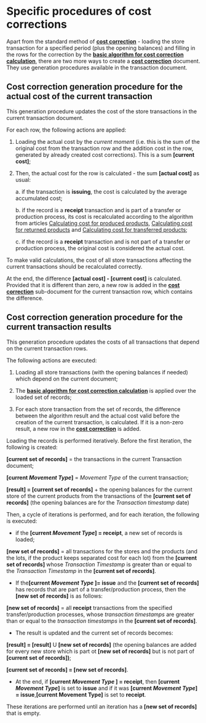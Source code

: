 # Specific procedures of cost corrections

Apart from the standard method of **[cost correction](https://docs.erp.net/tech/modules/logistics/concepts/goods-cost/cost-correction/index.html?q=cost)** - loading the store transaction for a specified period (plus the opening balances) and filling in the rows for the correction by the **[basic algorithm for cost correction calculation](https://docs.erp.net/tech/modules/logistics/concepts/goods-cost/cost-correction/basic-algorithm-for-cost-correction-calculation.html?q=Basic%20Algorithm%20For%20Cost%20Correction%20Calculation)**, there are two more ways to create a **[cost correction](https://docs.erp.net/tech/modules/logistics/concepts/goods-cost/cost-correction/index.html?q=cost)** document. They use generation procedures available in the transaction document.

## Cost correction generation procedure for the actual cost of the current transaction

This generation procedure updates the cost of the store transactions in the current transaction document. 

For each row, the following actions are applied:

 1.  Loading the actual cost by the <i>current moment</i> (i.e. this is the sum of the original cost from the transaction row and the addition cost in the row, generated by already created cost corrections). This is a sum <b>[current cost]</b>;
 
2. Then, the actual cost for the row is calculated - the sum <b>[actual cost]</b> as usual:

     a. if the transaction is <b>issuing</b>, the cost is calculated by the average accumulated cost;

     b. if the record is a <b>receipt</b> transaction and is part of a transfer or production process, its cost is recalculated according to the algorithm from articles [Calculating cost for produced products](https://docs.erp.net/tech/modules/logistics/concepts/goods-cost/original-cost-calculation/calculating-cost-for-produced-products.html?q=Calculating%20Cost%20For%20Produced%20Products), [Calculating cost for returned products](https://docs.erp.net/tech/modules/logistics/concepts/goods-cost/original-cost-calculation/calculating-cost-for-returned-products.html?q=Calculating%20Cost%20For%20Returned%20Products) and [Calculating cost for transferred products](https://docs.erp.net/tech/modules/logistics/concepts/goods-cost/original-cost-calculation/calculating-cost-for-transferred-products.html?q=Calculating%20Cost%20For%20Transferred%20Products);

     c. if the record is a <b>receipt</b> transaction and is not part of a transfer or production process, the original cost is considered the actual cost.

To make valid calculations, the cost of all store transactions affecting the current transactions should be recalculated correctly.

At the end, the difference <b>[actual cost] - [current cost]</b> is calculated. Provided that it is different than zero, a new row is added in the **[cost correction](https://docs.erp.net/tech/modules/logistics/concepts/goods-cost/cost-correction/index.html?q=cost)** sub-document for the current transaction row, which contains the difference.

## Cost correction generation procedure for the current transaction results

This generation procedure updates the costs of all transactions that depend on the current transaction rows. 

The following actions are executed:

1. Loading all store transactions (with the opening balances if needed) which depend on the current document;

2. Тhe **[basic algorithm for cost correction calculation](https://docs.erp.net/tech/modules/logistics/concepts/goods-cost/cost-correction/basic-algorithm-for-cost-correction-calculation.html?q=Basic%20Algorithm%20For%20Cost%20Correction%20Calculation)** is applied over the loaded set of records;

3. For each store transaction from the set of records, the difference between the algorithm result and the actual cost valid before the creation of the current transaction, is calculated. If it is a non-zero result, a new row in the **[cost correction](https://docs.erp.net/tech/modules/logistics/concepts/goods-cost/cost-correction/index.html?q=cost)** is added.

Loading the records is performed iteratively. Before the first iteration, the following is created:

<b>[current set of records]</b> = the transactions in the current Transaction document;

<b>[current <i>Movement Type</i>]</b> = <i>Movement Type </i>of the current transaction;
  
<b>[result] = [current set of records]</b> + the opening balances for the current store of the current products from the transactions of the <b>[current set of records]</b> (the opening balances are for the <i>Transaction timestamp</i> date)
  
Then, a cycle of iterations is performed, and for each iteration, the following is executed:
  
- if the <b>[current <i>Movement Type</i>] = receipt</b>, a new set of records is loaded;
  
<b>[new set of records]</b> = all transactions for the stores and the products (and the lots, if the product keeps separated cost for each lot) from the <b>[current set of records]</b> whоse <i>Transaction Timestamp</i> is greater than or equal to the <i>Transaction Timestamp</i>  in the <b>[current set of records]</b>.
  
- If the<b>[current <i>Movement Type </i>]= issue</b> and the <b>[current set of records]</b> has records that are part of a transfer/production process, then the <b>[new set of records]</b> is as follows:
  
<b>[new set of records]</b> = all <b>receipt</b> transactions from the specified transfer/production processes, whose <i>transaction timestamps</i> are greater than or equal to the <i>transaction timestamps</i> in the <b>[current set of records]</b>.
  
- The result is updated and the current set of records becomes:
  
<b>[result] = [result]</b> U <b>[new set of records]</b> (the opening balances are added for every new store which is part ot <b>[new set of records]</b> but is not part of <b>[current set of records])</b>;
  
<b>[current set of records] = [new set of records]</b>.
  
- At the end, if <b>[current <i>Movement Type</i> ] = receipt</b>, then <b>[current <i>Movement Type</i>]</b> is set to <b>issue</b> and if it was <b>[current <i>Movement Type</i>] = issue</b>,<b>[current Movement Type]</b> is set to <b>receipt</b>.
  
These iterations are performed until an iteration has a <b>[new set of records]</b> that is empty.


